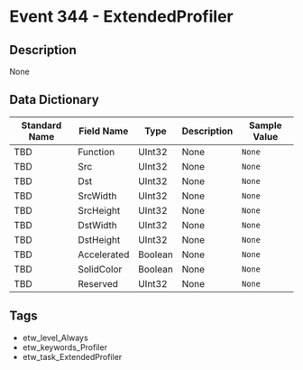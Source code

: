 # Event 344 - ExtendedProfiler

## Description
None

## Data Dictionary
|Standard Name|Field Name|Type|Description|Sample Value|
|---|---|---|---|---|
|TBD|Function|UInt32|None|`None`|
|TBD|Src|UInt32|None|`None`|
|TBD|Dst|UInt32|None|`None`|
|TBD|SrcWidth|UInt32|None|`None`|
|TBD|SrcHeight|UInt32|None|`None`|
|TBD|DstWidth|UInt32|None|`None`|
|TBD|DstHeight|UInt32|None|`None`|
|TBD|Accelerated|Boolean|None|`None`|
|TBD|SolidColor|Boolean|None|`None`|
|TBD|Reserved|UInt32|None|`None`|

## Tags
* etw_level_Always
* etw_keywords_Profiler
* etw_task_ExtendedProfiler